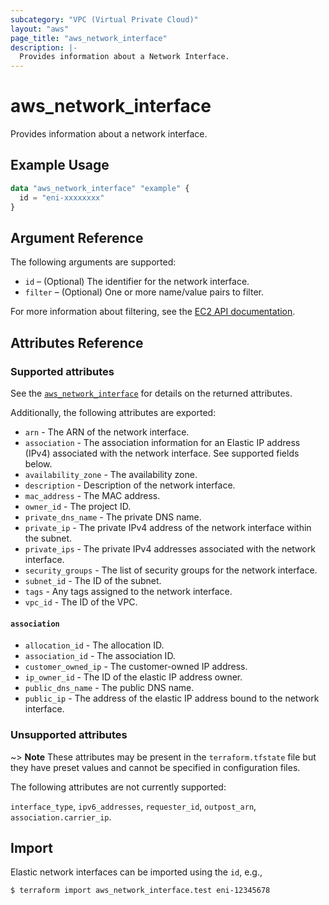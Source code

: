 ```yaml
---
subcategory: "VPC (Virtual Private Cloud)"
layout: "aws"
page_title: "aws_network_interface"
description: |-
  Provides information about a Network Interface.
---
```


# aws_network_interface

Provides information about a network interface.

## Example Usage

```terraform
data "aws_network_interface" "example" {
  id = "eni-xxxxxxxx"
}
```

## Argument Reference

The following arguments are supported:

* `id` – (Optional) The identifier for the network interface.
* `filter` – (Optional) One or more name/value pairs to filter.

For more information about filtering, see the [EC2 API documentation][describe-network-interfaces].

## Attributes Reference

### Supported attributes

See the [`aws_network_interface`][tf-network-interface] for details on the returned attributes.

Additionally, the following attributes are exported:

* `arn` - The ARN of the network interface.
* `association` - The association information for an Elastic IP address (IPv4) associated with the network interface. See supported fields below.
* `availability_zone` - The availability zone.
* `description` - Description of the network interface.
* `mac_address` - The MAC address.
* `owner_id` - The project ID.
* `private_dns_name` - The private DNS name.
* `private_ip` - The private IPv4 address of the network interface within the subnet.
* `private_ips` - The private IPv4 addresses associated with the network interface.
* `security_groups` - The list of security groups for the network interface.
* `subnet_id` - The ID of the subnet.
* `tags` - Any tags assigned to the network interface.
* `vpc_id` - The ID of the VPC.

#### `association`

* `allocation_id` - The allocation ID.
* `association_id` - The association ID.
* `customer_owned_ip` - The customer-owned IP address.
* `ip_owner_id` - The ID of the elastic IP address owner.
* `public_dns_name` - The public DNS name.
* `public_ip` - The address of the elastic IP address bound to the network interface.

### Unsupported attributes

~> **Note** These attributes may be present in the `terraform.tfstate` file but they have preset values and cannot be specified in configuration files.

The following attributes are not currently supported:

`interface_type`, `ipv6_addresses`, `requester_id`, `outpost_arn`, `association.carrier_ip`.

## Import

Elastic network interfaces can be imported using the `id`, e.g.,

```
$ terraform import aws_network_interface.test eni-12345678
```

[describe-network-interfaces]: https://docs.cloud.croc.ru/en/api/ec2/network_interfaces/DescribeNetworkInterfaces.html
[tf-network-interface]: network_interface.html

